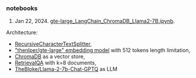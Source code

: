 ### notebooks
1. Jan 22, 2024. [gte-large_LangChain_ChromaDB_Llama2-7B.ipynb](notebooks/gte-large_LangChain_ChromaDB_Llama2-7B.ipynb).

Architecture:
* [RecursiveCharacterTextSplitter](https://api.python.langchain.com/en/latest/text_splitter/langchain.text_splitter.RecursiveCharacterTextSplitter.html#),
* ["thenlper/gte-large" embedding model](https://huggingface.co/thenlper/gte-large) with 512 tokens length limitation,
* [ChromaDB](https://python.langchain.com/docs/integrations/vectorstores/chroma) as a vector store,
* [RetrievalQA](https://api.python.langchain.com/en/latest/chains/langchain.chains.retrieval_qa.base.RetrievalQA.html) with k=8 documents,
* [TheBloke/Llama-2-7b-Chat-GPTQ](https://huggingface.co/TheBloke/Llama-2-7B-Chat-GPTQ) as LLM
